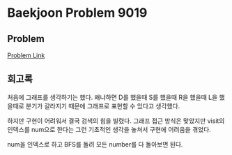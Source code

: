 # Baekjoon Problem 9019 
 
## Problem 
[Problem Link](https://www.acmicpc.net/problem/9019) 

## 회고록
처음에 그래프를 생각하기는 했다. 왜냐하면 D를 했을때 S를 했을때 R을 했을때 L을 했을때로 분기가 갈라지기 때문에 그래프로 표현할 수 있다고 생각했다.

하지만 구현이 어려워서 결국 검색의 힘을 빌렸다. 그래프 접근 방식은 맞았지만 visit의 인덱스를 num으로 한다는 그런 기초적인 생각을 놓쳐서 구현에 어려움을 겪었다.

num을 인덱스로 하고 BFS를 돌려 모든 number를 다 돌아보면 된다.